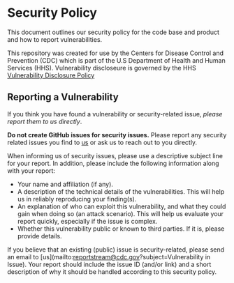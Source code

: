 # Security Policy

This document outlines our security policy for the code base and product and how to report vulnerabilities.

This repository was created for use by the Centers for Disease Control and Prevention (CDC) which is part of the U.S Department of Health and Human Services (HHS).  Vulnerability discloseure is governed by the HHS [Vulnerability Disclosure Policy](https://www.hhs.gov/vulnerability-disclosure-policy/index.html)

## Reporting a Vulnerability

If you think you have found a vulnerability or security-related issue, _please report them to us directly_.

**Do not create GitHub issues for security issues.** Please report any security related issues you find to [us](mailto:reportstream@cdc.gov?subject=Vulnerability) or ask us to reach out to you directly.

When informing us of security issues, please use a descriptive subject line for your report. In addition, please include the following information along with your report:

- Your name and affiliation (if any).
- A description of the technical details of the vulnerabilities. This will help us in reliably reproducing your finding(s).
- An explanation of who can exploit this vulnerability, and what they could gain when doing so (an attack scenario). This will help us evaluate your report quickly, especially if the issue is complex.
- Whether this vulnerability public or known to third parties. If it is, please provide details.

If you believe that an existing (public) issue is security-related, please send an email to [us](mailto:reportstream@cdc.gov?subject=Vulnerability in Issue). Your report should include the issue ID (and/or link) and a short description of why it should be handled according to this security policy.
